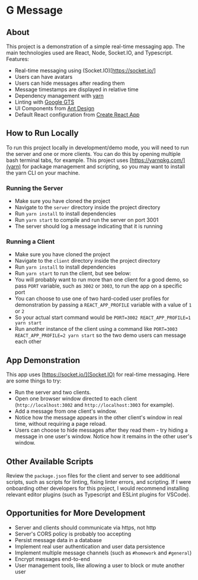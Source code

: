 # G Message

## About
This project is a demonstration of a simple real-time messaging app. The main technologies used are React, Node, Socket.IO, and Typescript. Features:
* Real-time messaging using (Socket.IO)[https://socket.io/]
* Users can have avatars
* Users can hide messages after reading them
* Message timestamps are displayed in relative time
* Dependency management with [yarn](https://yarnpkg.com/)
* Linting with [Google GTS](https://github.com/google/gts)
* UI Components from [Ant Design](https://ant.design/)
* Default React configuration from [Create React App](https://create-react-app.dev/)

## How to Run Locally
To run this project locally in development/demo mode, you will need to run the server and one or more clients. You can do this by opening multiple bash terminal tabs, for example. This project uses [https://yarnpkg.com/](yarn) for package management and scripting, so you may want to install the yarn CLI on your machine.

### Running the Server
* Make sure you have cloned the project
* Navigate to the `server` directory inside the project directory
* Run `yarn install` to install dependencies
* Run `yarn start` to compile and run the server on port 3001
* The server should log a message indicating that it is running

### Running a Client
* Make sure you have cloned the project
* Navigate to the `client` directory inside the project directory
* Run `yarn install` to install dependencies
* Run `yarn start` to run the client, but see below:
* You will probably want to run more than one client for a good demo, so pass `PORT` variable, such as `3002` or `3003`, to run the app on a specific port
* You can choose to use one of two hard-coded user profiles for demonstration by passing a `REACT_APP_PROFILE` variable with a value of `1` or `2`
* So your actual start command would be `PORT=3002 REACT_APP_PROFILE=1 yarn start`
* Run another instance of the client using a command like `PORT=3003 REACT_APP_PROFILE=2 yarn start` so the two demo users can message each other

## App Demonstration
This app uses [https://socket.io/](Socket.IO) for real-time messaging. Here are some things to try:
* Run the server and two clients.
* Open one browser window directed to each client (`http://localhost:3002` and `http://localhost:3003` for example).
* Add a message from one client's window.
* Notice how the message appears in the other client's window in real time, without requiring a page reload.
* Users can choose to hide messages after they read them - try hiding a message in one user's window. Notice how it remains in the other user's window.

## Other Available Scripts
Review the `package.json` files for the client and server to see additional scripts, such as scripts for linting, fixing linter errors, and scripting. If I were onboarding other developers for this project, I would recommend installing relevant editor plugins (such as Typescript and ESLint plugins for VSCode).

## Opportunities for More Development
* Server and clients should communicate via https, not http
* Server's CORS policy is probably too accepting
* Persist message data in a database
* Implement real user authentication and user data persistence
* Implement multiple message channels (such as `#homework` and `#general`)
* Encrypt messages end-to-end
* User management tools, like allowing a user to block or mute another user

